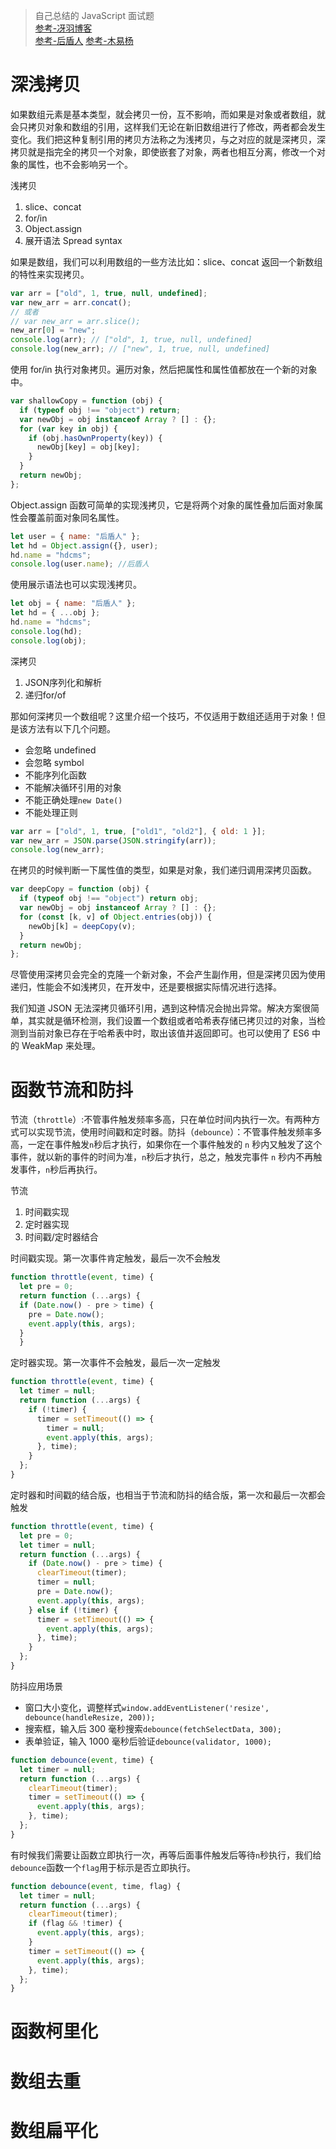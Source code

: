 > 自己总结的 JavaScript 面试题  
> [参考-冴羽博客](https://github.com/mqyqingfeng/Blog/tree/master/articles)   
> [参考-后盾人](http://houdunren.gitee.io/note/js/1%20%E5%9F%BA%E7%A1%80%E7%9F%A5%E8%AF%86.html)
> [参考-木易杨](https://github.com/yygmind/blog)

# 深浅拷贝

如果数组元素是基本类型，就会拷贝一份，互不影响，而如果是对象或者数组，就会只拷贝对象和数组的引用，这样我们无论在新旧数组进行了修改，两者都会发生变化。我们把这种复制引用的拷贝方法称之为浅拷贝，与之对应的就是深拷贝，深拷贝就是指完全的拷贝一个对象，即使嵌套了对象，两者也相互分离，修改一个对象的属性，也不会影响另一个。

浅拷贝

1. slice、concat
2. for/in
3. Object.assign
4. 展开语法 Spread syntax

如果是数组，我们可以利用数组的一些方法比如：slice、concat 返回一个新数组的特性来实现拷贝。

```js
var arr = ["old", 1, true, null, undefined];
var new_arr = arr.concat();
// 或者
// var new_arr = arr.slice();
new_arr[0] = "new";
console.log(arr); // ["old", 1, true, null, undefined]
console.log(new_arr); // ["new", 1, true, null, undefined]
```

使用 for/in 执行对象拷贝。遍历对象，然后把属性和属性值都放在一个新的对象中。

```js
var shallowCopy = function (obj) {
  if (typeof obj !== "object") return;
  var newObj = obj instanceof Array ? [] : {};
  for (var key in obj) {
    if (obj.hasOwnProperty(key)) {
      newObj[key] = obj[key];
    }
  }
  return newObj;
};
```

Object.assign 函数可简单的实现浅拷贝，它是将两个对象的属性叠加后面对象属性会覆盖前面对象同名属性。

```js
let user = { name: "后盾人" };
let hd = Object.assign({}, user);
hd.name = "hdcms";
console.log(user.name); //后盾人
```

使用展示语法也可以实现浅拷贝。

```js
let obj = { name: "后盾人" };
let hd = { ...obj };
hd.name = "hdcms";
console.log(hd);
console.log(obj);
```

深拷贝

1. JSON序列化和解析
2. 递归for/of

那如何深拷贝一个数组呢？这里介绍一个技巧，不仅适用于数组还适用于对象！但是该方法有以下几个问题。
- 会忽略 undefined
- 会忽略 symbol
- 不能序列化函数
- 不能解决循环引用的对象
- 不能正确处理`new Date()`
- 不能处理正则

```js
var arr = ["old", 1, true, ["old1", "old2"], { old: 1 }];
var new_arr = JSON.parse(JSON.stringify(arr));
console.log(new_arr);
```

在拷贝的时候判断一下属性值的类型，如果是对象，我们递归调用深拷贝函数。

```js
var deepCopy = function (obj) {
  if (typeof obj !== "object") return obj;
  var newObj = obj instanceof Array ? [] : {};
  for (const [k, v] of Object.entries(obj)) {
    newObj[k] = deepCopy(v);
  }
  return newObj;
};
```

尽管使用深拷贝会完全的克隆一个新对象，不会产生副作用，但是深拷贝因为使用递归，性能会不如浅拷贝，在开发中，还是要根据实际情况进行选择。

我们知道 JSON 无法深拷贝循环引用，遇到这种情况会抛出异常。解决方案很简单，其实就是循环检测，我们设置一个数组或者哈希表存储已拷贝过的对象，当检测到当前对象已存在于哈希表中时，取出该值并返回即可。也可以使用了 ES6 中的 WeakMap 来处理。

# 函数节流和防抖

节流（`throttle`）:不管事件触发频率多高，只在单位时间内执行一次。有两种方式可以实现节流，使用时间戳和定时器。防抖（`debounce`）：不管事件触发频率多高，一定在事件触发`n`秒后才执行，如果你在一个事件触发的 `n` 秒内又触发了这个事件，就以新的事件的时间为准，`n`秒后才执行，总之，触发完事件 `n` 秒内不再触发事件，`n`秒后再执行。

节流

1. 时间戳实现
2. 定时器实现
3. 时间戳/定时器结合

时间戳实现。第一次事件肯定触发，最后一次不会触发

```js
function throttle(event, time) {
  let pre = 0;
  return function (...args) {
  if (Date.now() - pre > time) {
    pre = Date.now();
    event.apply(this, args);
  }
  }
```

定时器实现。第一次事件不会触发，最后一次一定触发

```js
function throttle(event, time) {
  let timer = null;
  return function (...args) {
    if (!timer) {
      timer = setTimeout(() => {
        timer = null;
        event.apply(this, args);
      }, time);
    }
  };
}
```

定时器和时间戳的结合版，也相当于节流和防抖的结合版，第一次和最后一次都会触发

```js
function throttle(event, time) {
  let pre = 0;
  let timer = null;
  return function (...args) {
    if (Date.now() - pre > time) {
      clearTimeout(timer);
      timer = null;
      pre = Date.now();
      event.apply(this, args);
    } else if (!timer) {
      timer = setTimeout(() => {
        event.apply(this, args);
      }, time);
    }
  };
}
```


防抖应用场景  
- 窗口大小变化，调整样式`window.addEventListener('resize', debounce(handleResize, 200));`
- 搜索框，输入后 300 毫秒搜索`debounce(fetchSelectData, 300);`
- 表单验证，输入 1000 毫秒后验证`debounce(validator, 1000);`

```js
function debounce(event, time) {
  let timer = null;
  return function (...args) {
    clearTimeout(timer);
    timer = setTimeout(() => {
      event.apply(this, args);
    }, time);
  };
}
```

有时候我们需要让函数立即执行一次，再等后面事件触发后等待`n`秒执行，我们给`debounce`函数一个`flag`用于标示是否立即执行。

```js
function debounce(event, time, flag) {
  let timer = null;
  return function (...args) {
    clearTimeout(timer);
    if (flag && !timer) {
      event.apply(this, args);
    }
    timer = setTimeout(() => {
      event.apply(this, args);
    }, time);
  };
}
```

# 函数柯里化
# 数组去重
# 数组扁平化
